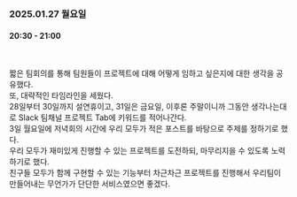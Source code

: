 ### 2025.01.27 월요일  
#### 20:30 - 21:00  
<br>

짧은 팀회의를 통해 팀원들이 프로젝트에 대해 어떻게 임하고 싶은지에 대한 생각을 공유했다.  
또, 대략적인 타임라인을 세웠다.  
28일부터 30일까지 설연휴이고, 31일은 금요일, 이후론 주말이니까 그동안 생각나는대로 Slack 팀채널 프로젝트 Tab에 키워드를 적어나간다.  
3일 월요일에 저녁회의 시간에 우리 모두가 적은 포스트를 바탕으로 주제를 정하기로 했다.  
우리 모두가 재미있게 진행할 수 있는 프로젝트를 도전하되, 마무리지을 수 있도록 노력하기로 했다.  
친구들 모두가 함께 구현할 수 있는 기능부터 차근차근 프로젝트를 진행해서 우리팀이 만들어내는 무언가가 단단한 서비스였으면 좋겠다.   
